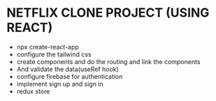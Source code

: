 # NETFLIX CLONE PROJECT (USING REACT)

- npx create-react-app
- configure the tailwind css
- create components and do the routing and link the components
- And validate the data(useRef hook)
- configure firebase for authentication
- implement sign up and sign in
- redux store
